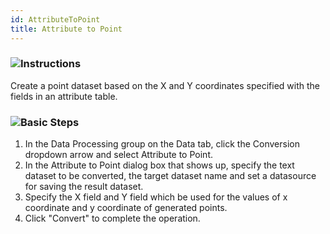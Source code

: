 ```yaml
---
id: AttributeToPoint
title: Attribute to Point
---
```

### ![](../../img-en/read.gif)Instructions

Create a point dataset based on the X and Y coordinates specified with the
fields in an attribute table.

### ![](../../img-en/read.gif)Basic Steps

  1. In the Data Processing group on the Data tab, click the Conversion dropdown arrow and select Attribute to Point.
  2. In the Attribute to Point dialog box that shows up, specify the text dataset to be converted, the target dataset name and set a datasource for saving the result dataset.
  3. Specify the X field and Y field which be used for the values of x coordinate and y coordinate of generated points.
  4. Click "Convert" to complete the operation.


